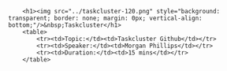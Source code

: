         <h1><img src="../taskcluster-120.png" style="background: transparent; border: none; margin: 0px; vertical-align: bottom;"/>&nbsp;Taskcluster</h1>
        <table>
            <tr><td>Topic:</td><td>Taskcluster Github</td></tr>
            <tr><td>Speaker:</td><td>Morgan Phillips</td></tr>
            <tr><td>Duration:</td><td>15 mins</td></tr>
        </table>
